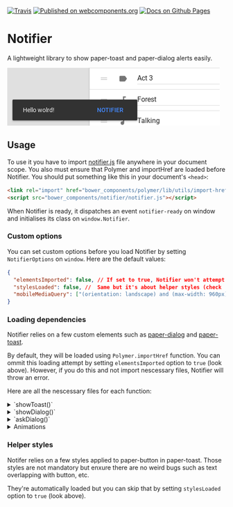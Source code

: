 [![Travis](https://img.shields.io/travis/myfrom/Notifier.svg?style=flat-square)](https://travis-ci.org/myfrom/Notifier)
[![Published on webcomponents.org](https://img.shields.io/badge/shared_on-webcomponents.org-blue.svg?style=flat-square)](https://www.webcomponents.org/element/myfrom/Notifer)
[![Docs on Github Pages](https://img.shields.io/badge/docs-github%20pages-3F51B5.svg?style=flat-square)](https://myfrom.github.io/Notifier)


# Notifier
A lightweight library to show paper-toast and paper-dialog alerts easily.

![Header image](banner.png)

## Usage

To use it you have to import [notifier.js](notifier.js) file anywhere in your document scope. You also must ensure that Polymer and importHref are loaded before Notifier.
You should put something like this in your document's `<head>`:
```html
<link rel="import" href="bower_components/polymer/lib/utils/import-href.html">
<script src="bower_components/notifier/notifier.js"></script>
```

When Notifier is ready, it dispatches an event `notifier-ready` on window and initialises its class on `window.Notifier`.

### Custom options

You can set custom options before you load Notifier by setting `NotifierOptions` on `window`. Here are the default values:

```json
{
  "elementsImported": false, // If set to true, Notifier won't attempt to load its dependencies (check 'Loading dependencies' section).
  "stylesLoaded": false, //  Same but it's about helper styles (check 'Helper styles section').
  "mobileMediaQuery": ["(orientation: landscape) and (max-width: 960px)","(orientation: portrait) and (max-width: 600px)"] // To distinguish between phones and bigger devices. If changed you should also change it in styles.css
}
```

### Loading dependencies

Notifier relies on a few custom elements such as [paper-dialog](https://www.webcomponents.org/element/PolymerElements/paper-dialog) and [paper-toast](https://www.webcomponents.org/element/PolymerElements/paper-toast).

By default, they will be loaded using `Polymer.importHref` function. You can ommit this loading attempt by setting `elementsImported` option to `true` (look above). However, if you do this and not import nescessary files, Notifier will throw an error.

Here are all the nescessary files for each function:

<details>
  <summary>`showToast()`</summary>
  <ul>
    <li>paper-toast</li>
    <li>paper-button</li> (if includes a button)
  </ul>
</details>
<details>
  <summary>`showDialog()`</summary>
  <ul>
    <li>paper-dialog</li>
    <li>paper-dialog-scrollable</li>
  </ul>
</details>
<details>
  <summary>`askDialog()`</summary>
  <ul>
    <li>paper-dialog</li>
    <li>paper-dialog-scrollable</li>
    <li>paper-button</li> 
  </ul>
</details>
<details>
  <summary>Animations</summary>
  <ul>
    <li>neon-animation/web-animations.html</li>
    <li>neon-animation/animations/fade-in-animation.html</li>
    <li>neon-animation/animations/fade-out-animation.html</li>
    <li>neon-animation/animations/slide-from-bottom-animation.html</li>
    <li>neon-animation/animations/slide-down-animation.html</li>
  </ul>
</details>

### Helper styles

Notifer relies on a few styles applied to paper-button in paper-toast. Those styles are not mandatory but enxure there are no weird bugs such as text overlapping with button, etc.

They're automatically loaded but you can skip that by setting `stylesLoaded` option to `true` (look above).